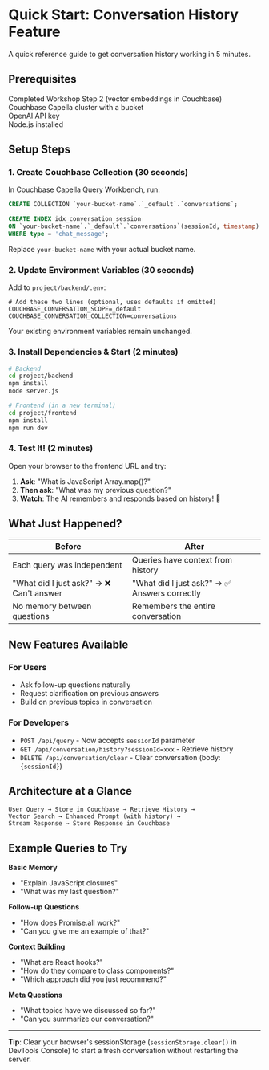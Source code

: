 # Quick Start: Conversation History Feature

A quick reference guide to get conversation history working in 5 minutes.

## Prerequisites

Completed Workshop Step 2 (vector embeddings in Couchbase)  
Couchbase Capella cluster with a bucket  
OpenAI API key  
Node.js installed

## Setup Steps

### 1. Create Couchbase Collection (30 seconds)

In Couchbase Capella Query Workbench, run:

```sql
CREATE COLLECTION `your-bucket-name`.`_default`.`conversations`;

CREATE INDEX idx_conversation_session 
ON `your-bucket-name`.`_default`.`conversations`(sessionId, timestamp)
WHERE type = 'chat_message';
```

Replace `your-bucket-name` with your actual bucket name.

### 2. Update Environment Variables (30 seconds)

Add to `project/backend/.env`:

```env
# Add these two lines (optional, uses defaults if omitted)
COUCHBASE_CONVERSATION_SCOPE=_default
COUCHBASE_CONVERSATION_COLLECTION=conversations
```

Your existing environment variables remain unchanged.

### 3. Install Dependencies & Start (2 minutes)

```bash
# Backend
cd project/backend
npm install
node server.js

# Frontend (in a new terminal)
cd project/frontend
npm install
npm run dev
```

### 4. Test It! (2 minutes)

Open your browser to the frontend URL and try:

1. **Ask**: "What is JavaScript Array.map()?"
2. **Then ask**: "What was my previous question?"
3. **Watch**: The AI remembers and responds based on history! 🎉

## What Just Happened?

| Before | After |
|--------|-------|
| Each query was independent | Queries have context from history |
| "What did I just ask?" → ❌ Can't answer | "What did I just ask?" → ✅ Answers correctly |
| No memory between questions | Remembers the entire conversation |

## New Features Available

### For Users
- Ask follow-up questions naturally
- Request clarification on previous answers
- Build on previous topics in conversation

### For Developers
- `POST /api/query` - Now accepts `sessionId` parameter
- `GET /api/conversation/history?sessionId=xxx` - Retrieve history
- `DELETE /api/conversation/clear` - Clear conversation (body: `{sessionId}`)

## Architecture at a Glance

```
User Query → Store in Couchbase → Retrieve History → 
Vector Search → Enhanced Prompt (with history) → 
Stream Response → Store Response in Couchbase
```

## Example Queries to Try

**Basic Memory**
- "Explain JavaScript closures"
- "What was my last question?"

**Follow-up Questions**
- "How does Promise.all work?"
- "Can you give me an example of that?"

**Context Building**
- "What are React hooks?"
- "How do they compare to class components?"
- "Which approach did you just recommend?"

**Meta Questions**
- "What topics have we discussed so far?"
- "Can you summarize our conversation?"

---

**Tip**: Clear your browser's sessionStorage (`sessionStorage.clear()` in DevTools Console) to start a fresh conversation without restarting the server.
